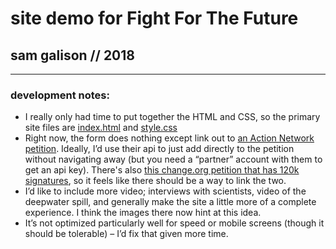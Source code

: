 # site demo for Fight For The Future

## sam galison  //  2018

---

### development notes:

- I really only had time to put together the HTML and CSS, so the primary site files are [index.html](index.html) and [style.css](assets/css/style.css)
- Right now, the form does nothing except link out to [an Action Network petition](https://actionnetwork.org/petitions/stop-offshore-drilling?p_name=&email=). Ideally, I’d use their api to just add directly to the petition without navigating away (but you need a “partner” account with them to get an api key). There's also [this change.org petition that has 120k signatures](https://www.change.org/p/stop-offshore-oil-and-gas-drilling), so it feels like there should be a way to link the two.
- I’d like to include more video; interviews with scientists, video of the deepwater spill, and generally make the site a little more of a complete experience. I think the images there now hint at this idea.
- It’s not optimized particularly well for speed or mobile screens (though it should be tolerable) – I’d fix that given more time.
